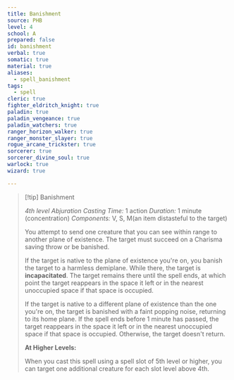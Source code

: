 ```yaml
---
title: Banishment
source: PHB
level: 4
school: A
prepared: false
id: banishment
verbal: true
somatic: true
material: true
aliases:
  - spell_banishment
tags:
  - spell
cleric: true
fighter_eldritch_knight: true
paladin: true
paladin_vengeance: true
paladin_watchers: true
ranger_horizon_walker: true
ranger_monster_slayer: true
rogue_arcane_trickster: true
sorcerer: true
sorcerer_divine_soul: true
warlock: true
wizard: true

---
```

>[!tip] Banishment
>
> *4th level Abjuration*
> *Casting Time:* 1 action
> *Duration:* 1 minute (concentration)
> *Components:* V, S, M(an item distasteful to the target)
>
>You attempt to send one creature that you can see within range to another plane of existence. The target must succeed on a Charisma saving throw or be banished.
>
>If the target is native to the plane of existence you're on, you banish the target to a harmless demiplane. While there, the target is **incapacitated**. The target remains there until the spell ends, at which point the target reappears in the space it left or in the nearest unoccupied space if that space is occupied.
>
>If the target is native to a different plane of existence than the one you're on, the target is banished with a faint popping noise, returning to its home plane. If the spell ends before 1 minute has passed, the target reappears in the space it left or in the nearest unoccupied space if that space is occupied. Otherwise, the target doesn't return.
>
>**At Higher Levels:**
>
>When you cast this spell using a spell slot of 5th level or higher, you can target one additional creature for each slot level above 4th.
>

